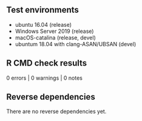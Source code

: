## Test environments
* ubuntu 16.04 (release)
* Windows Server 2019 (release)
* macOS-catalina (release, devel)
* ubuntum 18.04 with clang-ASAN/UBSAN (devel)

## R CMD check results

0 errors | 0 warnings | 0 notes

## Reverse dependencies

There are no reverse dependencies yet.
